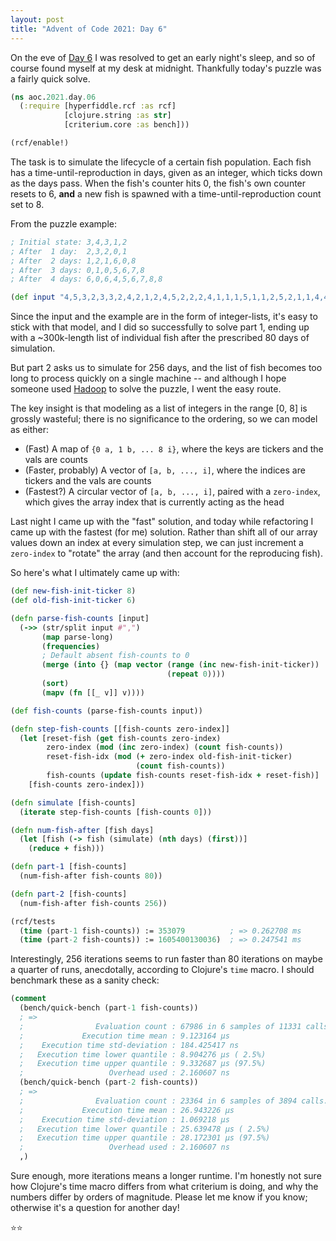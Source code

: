 ```yaml
---
layout: post
title: "Advent of Code 2021: Day 6"
---
```

On the eve of [Day 6](https://adventofcode.com/2021/day/6) I was resolved
to get an early night's sleep, and so of course found myself at my desk
at midnight. Thankfully today's puzzle was a fairly quick solve.
```clojure
(ns aoc.2021.day.06
  (:require [hyperfiddle.rcf :as rcf]
            [clojure.string :as str]
            [criterium.core :as bench]))

(rcf/enable!)
```

The task is to simulate the lifecycle of a certain fish population. Each fish
has a time-until-reproduction in days, given as an integer, which ticks down as
the days pass. When the fish's counter hits 0, the fish's own counter resets to
6, **and** a new fish is spawned with a time-until-reproduction count set to 8.

From the puzzle example:
```clojure
; Initial state: 3,4,3,1,2
; After  1 day:  2,3,2,0,1
; After  2 days: 1,2,1,6,0,8
; After  3 days: 0,1,0,5,6,7,8
; After  4 days: 6,0,6,4,5,6,7,8,8

(def input "4,5,3,2,3,3,2,4,2,1,2,4,5,2,2,2,4,1,1,1,5,1,1,2,5,2,1,1,4,4,5,5,1,2,1,1,5,3,5,2,4,3,2,4,5,3,2,1,4,1,3,1,2,4,1,1,4,1,4,2,5,1,4,3,5,2,4,5,4,2,2,5,1,1,2,4,1,4,4,1,1,3,1,2,3,2,5,5,1,1,5,2,4,2,2,4,1,1,1,4,2,2,3,1,2,4,5,4,5,4,2,3,1,4,1,3,1,2,3,3,2,4,3,3,3,1,4,2,3,4,2,1,5,4,2,4,4,3,2,1,5,3,1,4,1,1,5,4,2,4,2,2,4,4,4,1,4,2,4,1,1,3,5,1,5,5,1,3,2,2,3,5,3,1,1,4,4,1,3,3,3,5,1,1,2,5,5,5,2,4,1,5,1,2,1,1,1,4,3,1,5,2,3,1,3,1,4,1,3,5,4,5,1,3,4,2,1,5,1,3,4,5,5,2,1,2,1,1,1,4,3,1,4,2,3,1,3,5,1,4,5,3,1,3,3,2,2,1,5,5,4,3,2,1,5,1,3,1,3,5,1,1,2,1,1,1,5,2,1,1,3,2,1,5,5,5,1,1,5,1,4,1,5,4,2,4,5,2,4,3,2,5,4,1,1,2,4,3,2,1")
```

Since the input and the example are in the form of integer-lists, it's
easy to stick with that model, and I did so successfully to solve part 1,
ending up with a ~300k-length list of individual fish after the prescribed 80 days
of simulation.

But part 2 asks us to simulate for 256 days, and the list of fish becomes
too long to process quickly on a single machine -- and although I hope someone
used [Hadoop](https://hadoop.apache.org/) to solve the puzzle, I went the easy
route.

The key insight is that modeling as a list of integers in the range [0, 8]
is grossly wasteful; there is no significance to the ordering, so we can model
as either:
* (Fast) A map of `{0 a, 1 b, ... 8 i}`, where the keys are tickers and the vals are counts
* (Faster, probably) A vector of `[a, b, ..., i]`, where the indices are tickers and the vals are counts
* (Fastest?) A circular vector of `[a, b, ..., i]`, paired with a `zero-index`, which gives the
  array index that is currently acting as the head

Last night I came up with the "fast" solution, and today while refactoring I came up with the
fastest (for me) solution. Rather than shift all of our array values down an index at every
simulation step, we can just increment a `zero-index` to "rotate" the array (and then account for
the reproducing fish).

So here's what I ultimately came up with:
```clojure
(def new-fish-init-ticker 8)
(def old-fish-init-ticker 6)

(defn parse-fish-counts [input]
  (->> (str/split input #",")
       (map parse-long)
       (frequencies)
       ; Default absent fish-counts to 0
       (merge (into {} (map vector (range (inc new-fish-init-ticker))
                                   (repeat 0))))
       (sort)
       (mapv (fn [[_ v]] v))))

(def fish-counts (parse-fish-counts input))

(defn step-fish-counts [[fish-counts zero-index]]
  (let [reset-fish (get fish-counts zero-index)
        zero-index (mod (inc zero-index) (count fish-counts))
        reset-fish-idx (mod (+ zero-index old-fish-init-ticker)
                            (count fish-counts))
        fish-counts (update fish-counts reset-fish-idx + reset-fish)]
    [fish-counts zero-index]))

(defn simulate [fish-counts]
  (iterate step-fish-counts [fish-counts 0]))

(defn num-fish-after [fish days]
  (let [fish (-> fish (simulate) (nth days) (first))]
    (reduce + fish)))

(defn part-1 [fish-counts]
  (num-fish-after fish-counts 80))

(defn part-2 [fish-counts]
  (num-fish-after fish-counts 256))

(rcf/tests
  (time (part-1 fish-counts)) := 353079          ; => 0.262708 ms
  (time (part-2 fish-counts)) := 1605400130036)  ; => 0.247541 ms
```

Interestingly, 256 iterations seems to run faster than 80
iterations on maybe a quarter of runs, anecdotally, according to
Clojure's `time` macro. I should benchmark these as a sanity check:
```clojure
(comment
  (bench/quick-bench (part-1 fish-counts))
  ; =>
  ;                Evaluation count : 67986 in 6 samples of 11331 calls.
  ;             Execution time mean : 9.123164 µs
  ;    Execution time std-deviation : 184.425417 ns
  ;   Execution time lower quantile : 8.904276 µs ( 2.5%)
  ;   Execution time upper quantile : 9.332687 µs (97.5%)
  ;                   Overhead used : 2.160607 ns
  (bench/quick-bench (part-2 fish-counts))
  ; =>
  ;                Evaluation count : 23364 in 6 samples of 3894 calls.
  ;             Execution time mean : 26.943226 µs
  ;    Execution time std-deviation : 1.069218 µs
  ;   Execution time lower quantile : 25.639478 µs ( 2.5%)
  ;   Execution time upper quantile : 28.172301 µs (97.5%)
  ;                   Overhead used : 2.160607 ns
  ,)
```

Sure enough, more iterations means a longer runtime. I'm honestly not sure
how Clojure's time macro differs from what criterium is doing, and why the
numbers differ by orders of magnitude. Please let me know if you know; otherwise
it's a question for another day!

⭐️⭐️